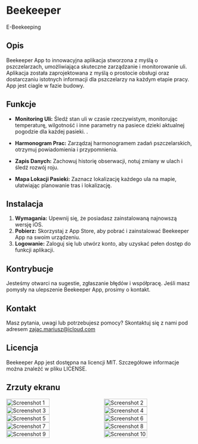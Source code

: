 # Beekeeper
E-Beekeeping


## Opis

Beekeeper App to innowacyjna aplikacja stworzona z myślą o pszczelarzach, umożliwiająca skuteczne zarządzanie i monitorowanie uli. Aplikacja została zaprojektowana z myślą o prostocie obsługi oraz dostarczaniu istotnych informacji dla pszczelarzy na każdym etapie pracy. App jest ciagle w fazie budowy. 

## Funkcje

- **Monitoring Uli:** Śledź stan uli w czasie rzeczywistym, monitorując temperaturę, wilgotność i inne parametry na pasiece dzieki aktualnej pogodzie dla każdej pasieki. .

- **Harmonogram Prac:** Zarządzaj harmonogramem zadań pszczelarskich, otrzymuj powiadomienia i przypomnienia.

- **Zapis Danych:** Zachowuj historię obserwacji, notuj zmiany w ulach i śledź rozwój roju.

- **Mapa Lokacji Pasieki:** Zaznacz lokalizację każdego ula na mapie, ułatwiając planowanie tras i lokalizację.

## Instalacja

1. **Wymagania:** Upewnij się, że posiadasz zainstalowaną najnowszą wersję iOS.
2. **Pobierz:** Skorzystaj z App Store, aby pobrać i zainstalować Beekeeper App na swoim urządzeniu.
3. **Logowanie:** Zaloguj się lub utwórz konto, aby uzyskać pełen dostęp do funkcji aplikacji.

## Kontrybucje

Jesteśmy otwarci na sugestie, zgłaszanie błędów i współpracę. Jeśli masz pomysły na ulepszenie Beekeeper App, prosimy o kontakt.

## Kontakt

Masz pytania, uwagi lub potrzebujesz pomocy? Skontaktuj się z nami pod adresem zajac.mariusz@icloud.com

## Licencja

Beekeeper App jest dostępna na licencji MIT. Szczegółowe informacje można znaleźć w pliku LICENSE.

## Zrzuty ekranu

<div style="display: flex; justify-content: space-between; flex-wrap: wrap;">

<img src="https://github.com/MariuszZajac/Beekeeper/assets/93003863/bb7f13cc-2439-49b4-b2be-a13861d8c023" width="48%" alt="Screenshot 1">

<img src="https://github.com/MariuszZajac/Beekeeper/assets/93003863/436c0116-65e8-430c-9546-860856b2561a" width="48%" alt="Screenshot 2">

<img src="https://github.com/MariuszZajac/Beekeeper/assets/93003863/24d9a3da-360e-4846-851e-6612a50c52b8" width="48%" alt="Screenshot 3">

<img src="https://github.com/MariuszZajac/Beekeeper/assets/93003863/caf5de8a-b64e-4df2-96c5-ee0231c7be5b" width="48%" alt="Screenshot 4">

<img src="https://github.com/MariuszZajac/Beekeeper/assets/93003863/2733ce5e-a9bd-405c-9f9d-dcadc74271ce" width="48%" alt="Screenshot 5">

<img src="https://github.com/MariuszZajac/Beekeeper/assets/93003863/3a825a77-2d54-4a0a-89b2-37eeeeaab4e5" width="48%" alt="Screenshot 6">

<img src="https://github.com/MariuszZajac/Beekeeper/assets/93003863/b9afa214-ac72-4d12-bafc-f03a9f7176e0" width="48%" alt="Screenshot 7">

<img src="https://github.com/MariuszZajac/Beekeeper/assets/93003863/d25e3ace-87d4-432d-aadd-2b63e9145b1b" width="48%" alt="Screenshot 8">

<img src="https://github.com/MariuszZajac/Beekeeper/assets/93003863/a87b044f-39a7-4dae-92d6-26cfc3153c8d" width="48%" alt="Screenshot 9">

<img src="https://github.com/MariuszZajac/Beekeeper/assets/93003863/39666fb3-fd65-4267-acac-147e40d03f9a" width="48%" alt="Screenshot 10">

</div>
